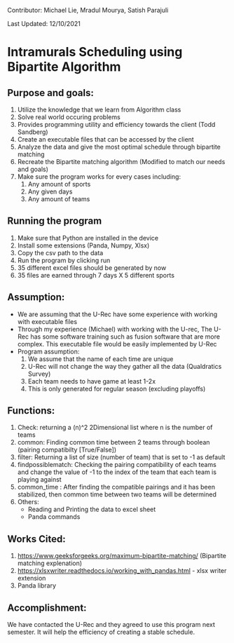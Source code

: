 Contributor: Michael Lie, Mradul Mourya, Satish Parajuli

Last Updated: 12/10/2021


# Intramurals Scheduling using Bipartite Algorithm

## Purpose and goals:
1. Utilize the knowledge that we learn from Algorithm class
2. Solve real world occuring problems
3. Provides programming utility and efficiency towards the client (Todd Sandberg)
4. Create an executable files that can be accessed by the client
5. Analyze the data and give the most optimal schedule through bipartite matching
6. Recreate the Bipartite matching algorithm (Modified to match our needs and goals)
7. Make sure the program works for every cases including:
   1. Any amount of sports
   2. Any given days
   3. Any amount of teams

## Running the program
1. Make sure that Python are installed in the device
2. Install some extensions (Panda, Numpy, Xlsx)
3. Copy the csv path to the data
4. Run the program by clicking run
5. 35 different excel files should be generated by now
6. 35 files are earned through 7 days X 5 different sports

## Assumption:
* We are assuming that the U-Rec have some experience with working with executable files
* Through my experience (Michael) with working with the U-rec, The U-Rec has some software training such as fusion software that are more complex. This executable file would be easily implemented by U-Rec
* Program assumption:
    1. We assume that the name of each time are unique
    2. U-Rec will not change the way they gather all the data (Qualdratics Survey)
    3. Each team needs to have game at least 1-2x
    4. This is only generated for regular season (excluding playoffs)
## Functions:
1. Check: returning a (n)^2 2Dimensional list where n is the number of teams
2. common: Finding common time between 2 teams through boolean (pairing compatibilty [True/False])
3. filter: Returning a list of size (number of team) that is set to -1 as default
4. findpossiblematch: Checking the pairing compatibility of each teams and change the value of -1 to the index of the team that each team is playing against
5. common_time : After finding the compatible pairings and it has been stabilized, then common time between two teams will be determined
6. Others:
    * Reading and Printing the data to excel sheet
    * Panda commands


## Works Cited:
1. https://www.geeksforgeeks.org/maximum-bipartite-matching/ (Bipartite matching explenation)
2. https://xlsxwriter.readthedocs.io/working_with_pandas.html - xlsx writer extension
3. Panda library 
   

## Accomplishment:
We have contacted the U-Rec and they agreed to use this program next semester. It will help the efficiency of creating a stable schedule.


